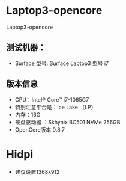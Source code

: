 # Laptop3-opencore
Laptop3-opencore

## 测试机器：
- Surface 型号: Surface Laptop3 型号  i7

## 版本信息
- CPU：Intel® Core™ i7-1065G7
- 特别注意平台是：Ice Lake （LP）
- 内存：16G
- 硬盘驱动器 ：Skhynix BC501 NVMe 256GB
- OpenCore版本 0.8.7

# Hidpi 
- 建议设置1368x912
